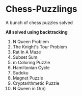 # Chess-Puzzlings
A bunch of chess puzzles solved 

**All solved using backtracking**
1. N Queen Problem 
2. The Knight's Tour Problem 
3. Rat In A Maze
4. Subset Sum
5. m Coloring Puzzle
6. Hamiltonian Cycle
7. Sudoku
8. Magnet Puzzle
9. Cryptarithmetic Puzzle
10. N Queen in O(n)
